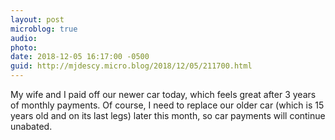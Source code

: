 ```yaml
---
layout: post
microblog: true
audio: 
photo: 
date: 2018-12-05 16:17:00 -0500
guid: http://mjdescy.micro.blog/2018/12/05/211700.html
---
```

My wife and I paid off our newer car today, which feels great after 3 years of monthly payments. Of course, I need to replace our older car (which is 15 years old and on its last legs) later this month, so car payments will continue unabated.
